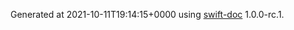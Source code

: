 Generated at 2021-10-11T19:14:15+0000 using [swift-doc](https://github.com/SwiftDocOrg/swift-doc) 1.0.0-rc.1.
